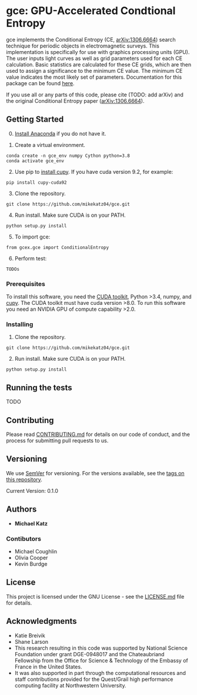 # gce: GPU-Accelerated Condtional Entropy

gce implements the Conditional Entropy (CE, [arXiv:1306.6664](https://arxiv.org/abs/1306.6664)) search technique for periodic objects in electromagnetic surveys. This implementation is specifically for use with graphics processing units (GPU). The user inputs light curves as well as grid parameters used for each CE calculation. Basic statistics are calculated for these CE grids, which are then used to assign a significance to the minimum CE value. The minimum CE value indicates the most likely set of parameters. Documentation for this package can be found [here](https://mikekatz04.github.io/gce/).

If you use all or any parts of this code, please cite (TODO: add arXiv) and the original Conditional Entropy paper ([arXiv:1306.6664](https://arxiv.org/abs/1306.6664)).

## Getting Started

0) [Install Anaconda](https://docs.anaconda.com/anaconda/install/) if you do not have it.

1) Create a virtual environment.

```
conda create -n gce_env numpy Cython python=3.8
conda activate gce_env
```

2) Use pip to [install cupy](https://docs-cupy.chainer.org/en/stable/install.html). If you have cuda version 9.2, for example:

```
pip install cupy-cuda92
```

3) Clone the repository.

```
git clone https://github.com/mikekatz04/gce.git
```

4) Run install. Make sure CUDA is on your PATH.

```
python setup.py install
```

5) To import gce:

```
from gcex.gce import ConditionalEntropy
```

6) Perform test:

```
TODOs
```

### Prerequisites

To install this software, you need the [CUDA toolkit](https://docs.nvidia.com/cuda/cuda-installation-guide-linux/index.html), Python >3.4, numpy, and [cupy](https://cupy.chainer.org/). The CUDA toolkit must have cuda version >8.0. To run this software you need an NVIDIA GPU of compute capability >2.0.

### Installing


1) Clone the repository.

```
git clone https://github.com/mikekatz04/gce.git
```

2) Run install. Make sure CUDA is on your PATH.

```
python setup.py install
```

## Running the tests

TODO

## Contributing

Please read [CONTRIBUTING.md](CONTRIBUTING.md) for details on our code of conduct, and the process for submitting pull requests to us.

## Versioning

We use [SemVer](http://semver.org/) for versioning. For the versions available, see the [tags on this repository](https://github.com/mikekatz04/gce/tags).

Current Version: 0.1.0

## Authors

* **Michael Katz**

### Contibutors

* Michael Coughlin
* Olivia Cooper
* Kevin Burdge

## License

This project is licensed under the GNU License - see the [LICENSE.md](LICENSE.md) file for details.

## Acknowledgments

* Katie Breivik
* Shane Larson
* This research resulting in this code was supported by National Science Foundation under grant DGE-0948017 and the Chateaubriand Fellowship from the Office for Science \& Technology of the Embassy of France in the United States.
* It was also supported in part through the computational resources and staff contributions provided for the Quest/Grail high performance computing facility at Northwestern University.
